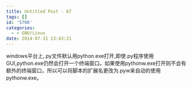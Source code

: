 ```yaml
---
title: Untitled Post - 67
tags: []
id: '5706'
categories:
  - - GNU/Linux
date: 2014-07-31 13:43:21
---
```


windows平台上,.py文件默认用python.exe打开,即使.py程序使用GUI,python.exe仍然会打开一个终端窗口。如果使用pythonw.exe打开则不会有额外的终端窗口，所以可以将脚本的扩展名更改为.pyw来自动的使用pythonw.exe。